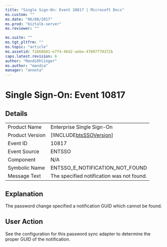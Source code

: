 ```yaml
---
title: "Single Sign-On: Event 10817 | Microsoft Docs"
ms.custom: ""
ms.date: "06/08/2017"
ms.prod: "biztalk-server"
ms.reviewer: ""

ms.suite: ""
ms.tgt_pltfrm: ""
ms.topic: "article"
ms.assetid: f1668b81-e7f4-46d2-aebe-47007f70372b
caps.latest.revision: 6
author: "MandiOhlinger"
ms.author: "mandia"
manager: "anneta"
---
```

# Single Sign-On: Event 10817
## Details  
  
|                 |                                                            |
|-----------------|------------------------------------------------------------|
|  Product Name   |                 Enterprise Single Sign-On                  |
| Product Version | [!INCLUDE[btsSSOVersion](../includes/btsssoversion-md.md)] |
|    Event ID     |                           10817                            |
|  Event Source   |                           ENTSSO                           |
|    Component    |                            N/A                             |
|  Symbolic Name  |              ENTSSO_E_NOTIFICATION_NOT_FOUND               |
|  Message Text   |         The specified notification was not found.          |
  
## Explanation  
 The password change specified a notification GUID which cannot be found.  
  
## User Action  
 See the configuration for this password sync adapter to determine the proper GUID of the notification.